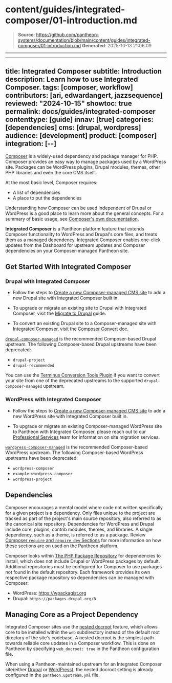 # content/guides/integrated-composer/01-introduction.md

> **Source**: https://github.com/pantheon-systems/documentation/blob/main/content/guides/integrated-composer/01-introduction.md
> **Generated**: 2025-10-13 21:06:09

---

---
title: Integrated Composer
subtitle: Introduction
description: Learn how to use Integrated Composer.
tags: [composer, workflow]
contributors: [ari, edwardangert, jazzsequence]
reviewed: "2024-10-15"
showtoc: true
permalink: docs/guides/integrated-composer
contenttype: [guide]
innav: [true]
categories: [dependencies]
cms: [drupal, wordpress]
audience: [development]
product: [composer]
integration: [--]
---

[Composer](https://getcomposer.org/) is a widely-used dependency and package manager for PHP. Composer provides an easy way to manage packages used by a WordPress site. Packages can be WordPress plugins, Drupal modules, themes, other PHP libraries and even the core CMS itself.

At the most basic level, Composer requires:

- A list of dependencies
- A place to put the dependencies

Understanding how Composer can be used independent of Drupal or WordPress is a good place to learn more about the general concepts. For a summary of basic usage, see [Composer's own documentation](https://getcomposer.org/doc/01-basic-usage.md).

**Integrated Composer** is a Pantheon platform feature that extends Composer  functionality to WordPress and Drupal's core files, and treats them as a managed dependency. Integrated Composer enables one-click updates from the Dashboard for upstream updates and Composer dependencies on your Composer-managed Pantheon site.

## Get Started With Integrated Composer

### Drupal with Integrated Composer

- Follow the steps to [Create a new Composer-managed CMS site](/guides/integrated-composer/create) to add a new Drupal site with Integrated Composer built in.

- To upgrade or migrate an existing site to Drupal with Integrated Composer, visit the [Migrate to Drupal](/drupal-migration) guide.

- To convert an existing Drupal site to a Composer-managed site with Integrated Composer, visit the [Composer Convert](/guides/composer-convert) doc.


<Alert title="Note"  type="info" >

[`drupal-composer-managed`](https://github.com/pantheon-upstreams/drupal-composer-managed) is the recommended Composer-based Drupal upstream. The following Composer-based Drupal upstreams have been deprecated:

- `drupal-project`
- `drupal-recommended`

You can use the [Terminus Conversion Tools Plugin](https://github.com/pantheon-systems/terminus-conversion-tools-plugin) if you want to convert your site from one of the deprecated upstreams to the supported `drupal-composer-managed` upstream.

</Alert>

### WordPress with Integrated Composer
- Follow the steps to [Create a new Composer-managed CMS site](/guides/integrated-composer/create) to add a new WordPress site with Integrated Composer built in.

- To upgrade or migrate an existing Composer-managed WordPress site to Pantheon with Integrated Composer, please reach out to our [Professional Services](https://pantheon.io/professional-services) team for information on site migration services.

<Alert title="Note" type="info">

[`wordpress-composer-managed`](https://github.com/pantheon-systems/wordpress-composer-managed) is the recommended Composer-based WordPress upstream. The following Composer-based WordPress upstreams have been deprecated:

- `wordpress-composer`
- `example-wordpress-composer`
- `wordpress-project`

</Alert>

## Dependencies

Composer encourages a mental model where code not written specifically for a given project is a dependency. Only files unique to the project are tracked as part of the project's main source repository, also referred to as the canonical site repository. Dependencies for WordPress and Drupal include core, plugins, contrib modules, themes, and libraries. A single dependency, such as a theme, is referred to as a package. Review [Composer `require` and `require dev` Sections](/guides/integrated-composer/dependencies#composer-require-and-require-dev-sections) for more information on how these sections are on used on the Pantheon platform.

Composer looks within [The PHP Package Repository](https://packagist.org/) for dependencies to install, which does not include Drupal or WordPress packages by default. Additional repositories must be configured for Composer to use packages not found in the default repository. Each framework provides its own respective package repository so dependencies can be managed with Composer:

- WordPress: <https://wpackagist.org>
- Drupal: `https://packages.drupal.org/8`

## Managing Core as a Project Dependency

Integrated Composer sites use the [nested docroot](/nested-docroot) feature, which allows core to be installed within the `web` subdirectory instead of the default root directory of the site's codebase. A nested docroot is the simplest path towards reliable core updates in a Composer workflow. This is done on Pantheon by specifying `web_docroot: true` in the Pantheon configuration file.

When using a Pantheon-maintained upstream for an Integrated Composer site(either [Drupal](https://github.com/pantheon-upstreams/drupal-composer-managed) or [WordPress](https://github.com/pantheon-systems/wordpress-composer-managed)), the nested docroot setting is already configured in the `pantheon.upstream.yml` file.
